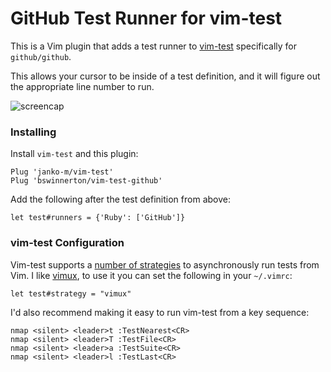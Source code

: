 # GitHub Test Runner for vim-test

This is a Vim plugin that adds a test runner to
[vim-test](https://github.com/janko-m/vim-test) specifically for
`github/github`.

This allows your cursor to be inside of a test definition, and it will figure
out the appropriate line number to run.

![screencap](https://cloud.githubusercontent.com/assets/934497/12875253/0009a10a-cdb4-11e5-9182-6bf586bc344c.gif)

### Installing

Install `vim-test` and this plugin:

```vimscript
Plug 'janko-m/vim-test'
Plug 'bswinnerton/vim-test-github'
```

Add the following after the test definition from above:

```vimscript
let test#runners = {'Ruby': ['GitHub']}
```

### vim-test Configuration

Vim-test supports a [number of
strategies](https://github.com/janko-m/vim-test#strategies) to asynchronously
run tests from Vim. I like [vimux](https://github.com/benmills/vimux), to use it
you can set the following in your `~/.vimrc`:

```vimscript
let test#strategy = "vimux"
```

I'd also recommend making it easy to run vim-test from a key sequence:

```vimscript
nmap <silent> <leader>t :TestNearest<CR>
nmap <silent> <leader>T :TestFile<CR>
nmap <silent> <leader>a :TestSuite<CR>
nmap <silent> <leader>l :TestLast<CR>
```
